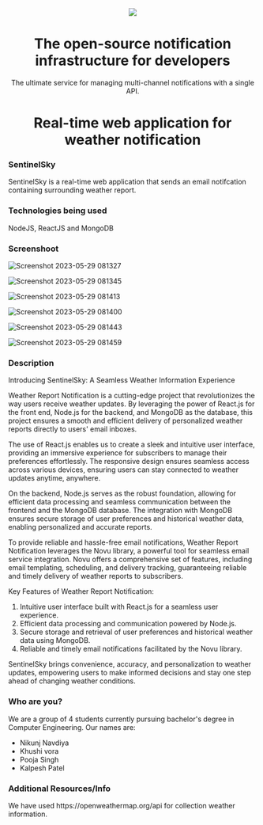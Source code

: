 <div align="center">
    <a href="https://connect.novu.co" target="_blank"><img src="https://user-images.githubusercontent.com/100117126/235352632-e3e22d9e-2c8b-43d3-a297-dd8fbd90fc56.png" /></a>
</div>

<h1 align="center">The open-source notification infrastructure for developers</h1>

<div align="center">
The ultimate service for managing multi-channel notifications with a single API.
</div>

<h1 align="center">Real-time web application for weather notification</h1>

<h3>SentinelSky</h3>
<p>SentinelSky is a real-time web application that sends an email notifcation containing surrounding weather report.</p>

<h3>Technologies being used</h3>
<p>NodeJS, ReactJS and MongoDB</p>

<h3>Screenshoot</h3>

![Screenshot 2023-05-29 081327](https://github.com/navdiya-nikunj/connect-readme/assets/106215707/290843fa-153b-4c3f-846a-9935743ac57e)

![Screenshot 2023-05-29 081345](https://github.com/navdiya-nikunj/connect-readme/assets/106215707/51c05a47-26cf-48c1-8f6c-15c18620883a)

![Screenshot 2023-05-29 081413](https://github.com/navdiya-nikunj/connect-readme/assets/106215707/427ca267-34ab-4f10-a39d-7487294d487c)

![Screenshot 2023-05-29 081400](https://github.com/navdiya-nikunj/connect-readme/assets/106215707/95068853-e86c-4600-b877-c1451edbaaac)

![Screenshot 2023-05-29 081443](https://github.com/navdiya-nikunj/connect-readme/assets/106215707/3eea8be4-2313-4d98-9693-1009723b2b26)

![Screenshot 2023-05-29 081459](https://github.com/navdiya-nikunj/connect-readme/assets/106215707/69d4e7a6-77eb-434f-9e04-00cdf5cba715)


<h3>Description</h3>
<p>
    Introducing SentinelSky: A Seamless Weather Information Experience

Weather Report Notification is a cutting-edge project that revolutionizes the way users receive weather updates. By leveraging the power of React.js for the front end, Node.js for the backend, and MongoDB as the database, this project ensures a smooth and efficient delivery of personalized weather reports directly to users' email inboxes.

The use of React.js enables us to create a sleek and intuitive user interface, providing an immersive experience for subscribers to manage their preferences effortlessly. The responsive design ensures seamless access across various devices, ensuring users can stay connected to weather updates anytime, anywhere.

On the backend, Node.js serves as the robust foundation, allowing for efficient data processing and seamless communication between the frontend and the MongoDB database. The integration with MongoDB ensures secure storage of user preferences and historical weather data, enabling personalized and accurate reports.

To provide reliable and hassle-free email notifications, Weather Report Notification leverages the Novu library, a powerful tool for seamless email service integration. Novu offers a comprehensive set of features, including email templating, scheduling, and delivery tracking, guaranteeing reliable and timely delivery of weather reports to subscribers.


Key Features of Weather Report Notification:

1. Intuitive user interface built with React.js for a seamless user experience.
2. Efficient data processing and communication powered by Node.js.
3. Secure storage and retrieval of user preferences and historical weather data using MongoDB.
4. Reliable and timely email notifications facilitated by the Novu library.

SentinelSky brings convenience, accuracy, and personalization to weather updates, empowering users to make informed decisions and stay one step ahead of changing weather conditions.</p>

<h3>Who are you?</h3>
<p>We are a group of 4 students currently pursuing bachelor's degree in Computer Engineering. Our names are:
    
   - Nikunj Navdiya
   - Khushi vora
   - Pooja Singh
   - Kalpesh Patel
<!-- Give us your best description who are you, and why you have decided to build this project</p> -->

<h3>Additional Resources/Info</h3>
<p>We have used https://openweathermap.org/api for collection weather information. </p>


